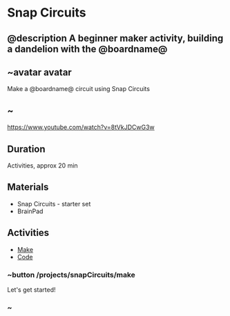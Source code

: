 # Snap Circuits

## @description A beginner maker activity, building a dandelion with the @boardname@  

## ~avatar avatar

Make a @boardname@ circuit using Snap Circuits

## ~

https://www.youtube.com/watch?v=8tVkJDCwG3w

## Duration

Activities, approx 20 min

## Materials

* Snap Circuits - starter set
* BrainPad

## Activities

* [Make](/projects/dandelion/make)  
* [Code](/projects/dandelion/code)  

### ~button /projects/snapCircuits/make

Let's get started!

### ~
